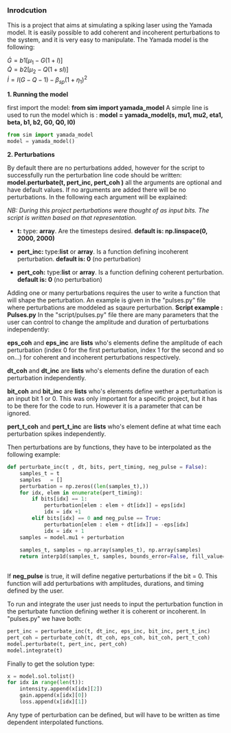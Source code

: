### Inrodcution </md>


This is a project that aims at simulating a spiking laser using the Yamada model. It is easily possible to add coherent and incoherent perturbations to the system, and it is very easy to manipulate.
The Yamada model is the following:

$\dot{G} = b1 \left[\mu_1 - G(1+I) \right]$\
$\dot{Q} = b2 \left[ \mu_2 - Q(1+sI ) \right]$ \
$\dot{I} = I \left(G - Q - 1\right) - \beta_{sp} (1+\eta_1)^2$


**1. Running the model**

first import the model: **from sim import yamada\_model**
A simple line is used to run the model which is : **model = yamada\_model(s, mu1, mu2, eta1, beta, b1, b2, G0, Q0, I0)**
```python
from sim import yamada_model
model = yamada_model()

```

**2. Perturbations**

By default there are no perturbations added, however for the script to successfully run the perturbation line code should be written:\
**model.perturbate(t, pert_inc, pert_coh )**
all the arguments are optional and have default values. If no arguments are added there will be no perturbations. In the following each argument will be explained:

_NB: During this project perturbations were thought of as input bits. The script is written based on that representation._

- **t:** type: **array**. Are the timesteps desired. **default is: np.linspace(0, 2000, 2000)**

- **pert_inc:** type:**list** or **array**. Is a function defining incoherent perturbation. **default is: 0** (no perturbation)

- **pert_coh:** type:**list** or **array**. Is a function defining coherent perturbation. **default is: 0** (no perturbation)

Adding one or many perturbations requires the user to write a function that will shape the perturbation. An example is given in the "pulses.py" file where perturbations are moddeled as sqaure perturbation.
**Script example : Pulses.py**
In the "script/pulses.py" file there are many parameters that the user can control to change the amplitude and duration of perturbations independently:

**eps_coh** and **eps_inc** are **lists** who's elements define the amplitude of each perturbation (index 0 for the first perturbation, index 1 for the second and so on...) for coherent and incoherent perturbations respectively.

**dt_coh** and **dt_inc** are **lists** who's elements define the duration of each perturbation independently.

**bit_coh** and **bit_inc** are **lists** who's elements define wether a perturbation is an input bit 1 or 0. This was only important for a specific project, but it has to be there for the code to run. However it is a parameter that can be ignored.

**pert_t_coh** and **pert_t_inc** are **lists** who's element define at what time each perturbation spikes independently.

Then perturbations are by functions, they have to be interpolated as the following example:
```python
def perturbate_inc(t , dt, bits, pert_timing, neg_pulse = False):
    samples_t = t
    samples   = []
    perturbation = np.zeros((len(samples_t),))
    for idx, elem in enumerate(pert_timing):
        if bits[idx] == 1:
            perturbation[elem : elem + dt[idx]] = eps[idx]
            idx = idx +1
        elif bits[idx] == 0 and neg_pulse == True:
            perturbation[elem : elem + dt[idx]] = -eps[idx]
            idx = idx + 1
    samples = model.mu1 + perturbation
    
    samples_t, samples = np.array(samples_t), np.array(samples)
    return interp1d(samples_t, samples, bounds_error=False, fill_value="extrapolate")
    
```
If **neg_pulse** is true, it will define negative perturbations if the bit = 0.
This function will add perturbations with amplitudes, durations, and timing defined by the user.

To run and integrate the user just needs to input the perturbation function in the perturbate function defining wether it is coherent or incoherent. In "pulses.py" we have both:

```python
pert_inc = perturbate_inc(t, dt_inc, eps_inc, bit_inc, pert_t_inc)
pert_coh = perturbate_coh(t, dt_coh, eps_coh, bit_coh, pert_t_coh)
model.perturbate(t, pert_inc, pert_coh)
model.integrate(t)
```
Finally to get the solution type:
```python
x = model.sol.tolist()
for idx in range(len(t)):
    intensity.append(x[idx][2])
    gain.append(x[idx][0])
    loss.append(x[idx][1])
```
Any type of perturbation can be defined, but will have to be written as time dependent interpolated functions.

